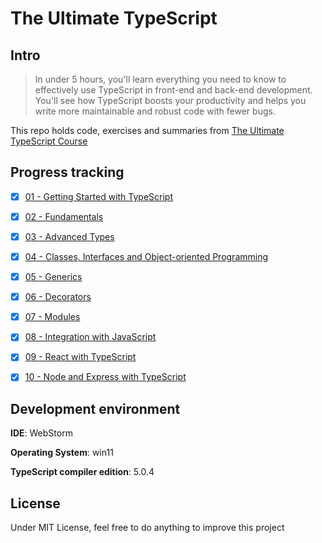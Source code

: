 # The Ultimate TypeScript



## Intro

> In under 5 hours, you'll learn everything you need to know to effectively use TypeScript in front-end and back-end development. You'll see how TypeScript boosts your productivity and helps you write more maintainable and robust code with fewer bugs.

This repo holds code, exercises and summaries from <a href="https://codewithmosh.com/p/the-ultimate-typescript">The Ultimate TypeScript Course</a>



## Progress tracking

- [x] <a href="src/01 - Getting Started with TypeScript">01 - Getting Started with TypeScript</a>
- [x] <a href="src/02 - Fundamentals">02 - Fundamentals</a>
- [x] <a href="src/03 - Advanced Types">03 - Advanced Types</a>
- [x] <a href="src/04 - Classes, Interfaces and Object-oriented Programming">04 - Classes, Interfaces and Object-oriented Programming</a>
- [x] <a href="src/05 - Generics">05 - Generics</a>
- [x] <a href="src/06 - Decorators">06 - Decorators</a>
- [x] <a href="src/07 - Modules">07 - Modules</a>
- [x] <a href="src/08 - Integration with JavaScript">08 - Integration with JavaScript</a>
- [x] <a href="src/09 - React with TypeScript">09 - React with TypeScript</a>
- [x] <a href="src/10 - Node and Express with TypeScript">10 - Node and Express with TypeScript</a>



## Development environment

**IDE**: WebStorm

**Operating System**: win11

**TypeScript compiler edition**: 5.0.4



## License

Under MIT License, feel free to do anything to improve this project
